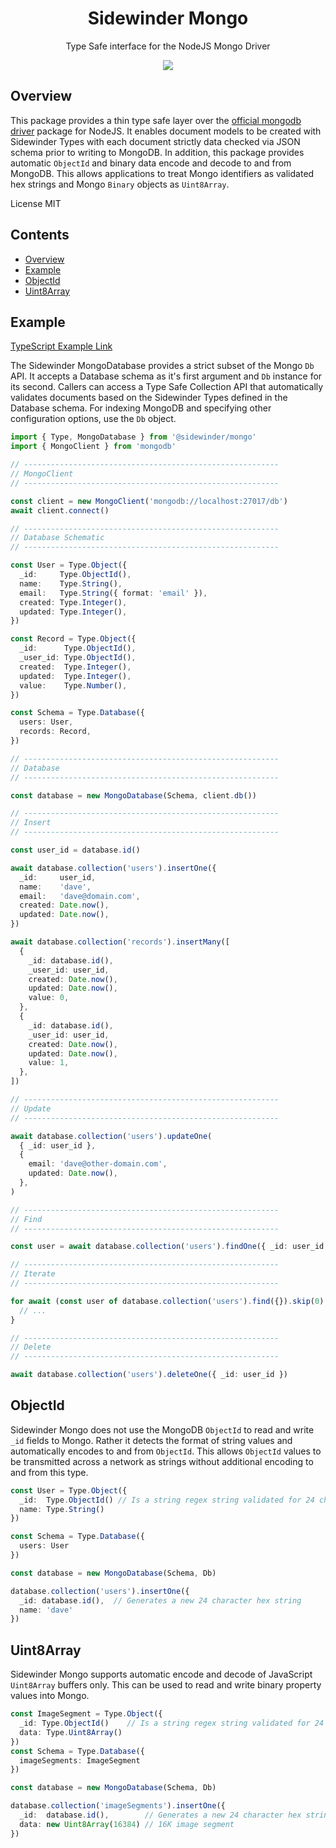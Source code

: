 <div align='center'>

<h1>Sidewinder Mongo</h1>

<p>Type Safe interface for the NodeJS Mongo Driver</p>

[<img src="https://img.shields.io/npm/v/@sidewinder/mongo?label=%40sidewinder%2Fmongo">](https://www.npmjs.com/package/@sidewinder/mongo)

</div>

## Overview

This package provides a thin type safe layer over the [official mongodb driver](https://www.npmjs.com/package/mongodb) package for NodeJS. It enables document models to be created with Sidewinder Types with each document strictly data checked via JSON schema prior to writing to MongoDB. In addition, this package provides automatic `ObjectId` and binary data encode and decode to and from MongoDB. This allows applications to treat Mongo identifiers as validated hex strings and Mongo `Binary` objects as `Uint8Array`.

License MIT

## Contents

- [Overview](#Overview)
- [Example](#Example)
- [ObjectId](#ObjectId)
- [Uint8Array](#Uint8Array)

## Example

[TypeScript Example Link](https://www.typescriptlang.org/play?#code/JYWwDg9gTgLgBAbzgWQgOwOYQCIEMa4BGuAzgKYA0cAKgJ5hlwC+cAZlBCHAOQACJwACZkA7sDTCoAehDos3AFChIsRCjkQAwgBtgZNPBbtOPWZgiDCihVKlwAtI6fOXrt+4+fHNu6nM69Ax8HL1Cw8NcFBQBjdBJ4aN19eABeODRRdX8kgwAKbjMsSwAuW20IaNxtAAsIeOKAJgB2AAYARiapS24ASgVcEVxgBJyYADpYtAzomFy+4IjFpY9gvAJicjgAZWjqshB8YGiF5dPTqMn4uABVcig4NLoGMYB5QgArMhnchAU4OAA+kJiv9QU8yK8Pl8YABJQRzCh-dK4EBkEFg+gQrYwKDiDAIpH7IbadE0TFjbG4zA-NjQA4wEHcInAbTcZg9RH-aJQMj4MiCEHgsYwgxkDBkKAE-4AVzAgj5ArJzxFMDFEoJTHml3gACUvtBBA8lRC3p9vr9-kDFaD-kLTdC4VLAdK7lbBeT7TNHRykdzearrUKVWrJT6ZXKFeig6LxaHOXAAG5VaVom1CgBy0pAhHVPs1Fzi8B2ewORqFayIpDIPyRLolJBBtwl8Z5sSgggbcD1bcEiPzJzOg-Cq3wlfIA6Hk5WMULcHl6yrRoyIiyWArG2rxaJVESgXGljm81sISnp8ix5FdxgE7Pt4LaCudagVqN87HEKEcyiAyG8DfG4mCBtG0aFgHQfInxIXoxnEK8XgyGtLWBG04CfK14zQFFU1Bbh5QTMhuHjZkSRwvCyF4QROCGNBAJAQjfR5SM4DWCE0AgEQnVled+RBFixjYji83mH9hjnUcANiYDQPA7hWwNKCehgh8JRgZBcDQWhcgAbSRC1QTdMSF3IGD4TDfS0OQizeyRLlGIDXi+X49inXDbjFT4gSXMTZNUxaeMmHjPSkMVf8qxMryASskErPjWz-R45jHM8szXKYjznJS7ztBTEE2n8xEAF0jzsW9Su8Y9rgjVUbzKydv0GUTQuMySQJmMC0Agu4FLGLi+Xg6tdMBSzXSEZhApsuBiMZMjeAgGA9igexKIOcRaPom1evsxLVScwT8oUYqT1qqdggAMXEQQauOs570fO4jREv9xLClrpI67hIOg1gLv6mkDKs9komPa7T2CGFVSgPkrpBpYolYaA4EeuBcm1VD7ogVhDPfQCpLamTPsU76JB+TUxhIABrYAwFyFpFIIcnqzaWmekQJFjzGDmFCYIGSphodVjIEDquBvnB3q38sYkoDWpgdrOvraDhCFshfqQf6RsNTUgA)

The Sidewinder MongoDatabase provides a strict subset of the Mongo `Db` API. It accepts a Database schema as it's first argument and `Db` instance for its second. Callers can access a Type Safe Collection API that automatically validates documents based on the Sidewinder Types defined in the Database schema. For indexing MongoDB and specifying other configuration options, use the `Db` object.

```typescript
import { Type, MongoDatabase } from '@sidewinder/mongo'
import { MongoClient } from 'mongodb'

// ---------------------------------------------------------
// MongoClient
// ---------------------------------------------------------

const client = new MongoClient('mongodb://localhost:27017/db')
await client.connect()

// ---------------------------------------------------------
// Database Schematic
// ---------------------------------------------------------

const User = Type.Object({
  _id:     Type.ObjectId(),
  name:    Type.String(),
  email:   Type.String({ format: 'email' }),
  created: Type.Integer(),
  updated: Type.Integer(),
})

const Record = Type.Object({
  _id:      Type.ObjectId(),
  _user_id: Type.ObjectId(),
  created:  Type.Integer(),
  updated:  Type.Integer(),
  value:    Type.Number(),
})

const Schema = Type.Database({
  users: User,
  records: Record,
})

// ---------------------------------------------------------
// Database
// ---------------------------------------------------------

const database = new MongoDatabase(Schema, client.db())

// ---------------------------------------------------------
// Insert
// ---------------------------------------------------------

const user_id = database.id()

await database.collection('users').insertOne({
  _id:     user_id,
  name:    'dave',
  email:   'dave@domain.com',
  created: Date.now(),
  updated: Date.now(),
})

await database.collection('records').insertMany([
  {
    _id: database.id(),
    _user_id: user_id,
    created: Date.now(),
    updated: Date.now(),
    value: 0,
  },
  {
    _id: database.id(),
    _user_id: user_id,
    created: Date.now(),
    updated: Date.now(),
    value: 1,
  },
])

// ---------------------------------------------------------
// Update
// ---------------------------------------------------------

await database.collection('users').updateOne(
  { _id: user_id },
  {
    email: 'dave@other-domain.com',
    updated: Date.now(),
  },
)

// ---------------------------------------------------------
// Find
// ---------------------------------------------------------

const user = await database.collection('users').findOne({ _id: user_id })

// ---------------------------------------------------------
// Iterate
// ---------------------------------------------------------

for await (const user of database.collection('users').find({}).skip(0).take(10)) {
  // ...
}

// ---------------------------------------------------------
// Delete
// ---------------------------------------------------------

await database.collection('users').deleteOne({ _id: user_id })
```

## ObjectId

Sidewinder Mongo does not use the MongoDB `ObjectId` to read and write `_id` fields to Mongo. Rather it detects the format of string values and automatically encodes to and from `ObjectId`. This allows `ObjectId` values to be transmitted across a network as strings without additional encoding to and from this type.

```typescript
const User = Type.Object({
  _id:  Type.ObjectId() // Is a string regex string validated for 24 character hex strings values
  name: Type.String()
})

const Schema = Type.Database({
  users: User
})

const database = new MongoDatabase(Schema, Db)

database.collection('users').insertOne({
  _id: database.id(),  // Generates a new 24 character hex string
  name: 'dave'
})
```

## Uint8Array

Sidewinder Mongo supports automatic encode and decode of JavaScript `Uint8Array` buffers only. This can be used to read and write binary property values into Mongo.

```typescript
const ImageSegment = Type.Object({
  _id: Type.ObjectId()    // Is a string regex string validated for 24 character hex strings values
  data: Type.Uint8Array()
})
const Schema = Type.Database({
  imageSegments: ImageSegment
})

const database = new MongoDatabase(Schema, Db)

database.collection('imageSegments').insertOne({
  _id:  database.id(),        // Generates a new 24 character hex string
  data: new Uint8Array(16384) // 16K image segment
})

```